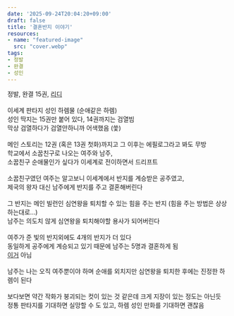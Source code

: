 ```yaml
---
date: '2025-09-24T20:04:20+09:00'
draft: false
title: '결혼반지 이야기'
resources:
- name: "featured-image"
  src: "cover.webp"
tags:
- 정발
- 완결
- 성인
---
```


정발, 완결 15권, [리디](https://ridibooks.com/books/505010744)  
\
이세계 판타지 성인 하렘물 (순애같은 하렘)  
성인 딱지는 15권만 붙어 있다, 14권까지는 검열빔  
막상 검열하다가 검열안하니까 어색했음 (쑻)  
\
메인 스토리는 12권 (혹은 13권 첫화)까지고 그 이후는 에필로그라고 봐도 무방
\
학교에서 소꿉친구로 나오는 여주와 남주,  
소꿉친구 순애물인가 싶다가 이세계로 전이하면서 드리프트  
\
소꿉친구였던 여주는 알고보니 이세계에서 반지를 계승받은 공주였고,  
제국의 왕자 대신 남주에게 반지를 주고 결혼해버린다  
\
그 반지는 메인 빌런인 심연왕을 퇴치할 수 있는 힘을 주는 반지 (힘을 주는 방법은 상상하는대로...)  
남주는 의도치 않게 심연왕을 퇴치해야할 용사가 되어버린다  
\
여주가 준 빛의 반지외에도 4개의 반지가 더 있다  
동일하게 공주에게 계승되고 있기 때문에 남주는 5명과 결혼하게 됨  
[이거](https://ridibooks.com/books/505016115) 아님  
\
남주는 나는 오직 여주뿐이야 하며 순애를 외치지만 심연왕을 퇴치한 후에는 진정한 하렘이 된다  
\
보다보면 약간 작화가 붕괴되는 컷이 있는 것 같은데 크게 지장이 있는 정도는 아닌듯  
정통 판타지를 기대하면 실망할 수 도 있고, 하렘 성인 만화를 기대하면 괜찮음  